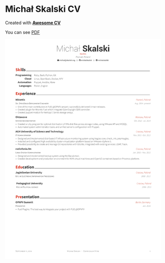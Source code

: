 # Michał Skalski CV


Created with [**Awesome CV**](https://github.com/posquit0/Awesome-CV)

You can see [PDF](https://raw.githubusercontent.com/michalskalski/Awesome-CV/master/examples/cv.pdf)

![CV](https://raw.githubusercontent.com/michalskalski/Awesome-CV/master/examples/cv.png)

